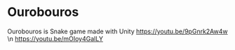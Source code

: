 # Ourobouros
Ourobouros is Snake game made with Unity 
https://youtu.be/9pGnrk2Aw4w \n
https://youtu.be/mOIoy4GalLY
